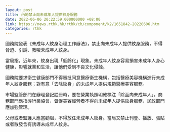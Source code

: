 ```yaml
---
layout: post
title: 內地禁止向未成年人提供紋身服務
date: 2022-06-06 20:22:59.000000000 +08:00
link: https://news.rthk.hk/rthk/ch/component/k2/1651842-20220606.htm
categories: rthk
---
```


國務院發表《未成年人紋身治理工作辦法》，禁止向未成年人提供紋身服務，不得脅迫、引誘、教唆未成年人紋身。

當局指，近年來，紋身出現「低齡化」現象。未成年人紋身容易損害未成年人身心健康，影響就業和生活，讓他們受到不良文化侵蝕。

國務院要求衛生健康部門不得審批同意醫療衛生機構，包括醫療美容機構進行未成年人紋身服務；對有意「去除紋身」的未成年人提供規範醫療美容服務。

市場監管部門在辦理登記註冊時，要在營業執照明確標注「除面向未成年人」。商務部門應指導行業協會，督促美容經營者不得向未成年人提供紋身服務，民政部門應加強管理。

父母或者監護人應當勸阻，不得放任未成年人紋身。當局又禁止刊登、播放、張貼或者散發含有誘導未成年人紋身。
